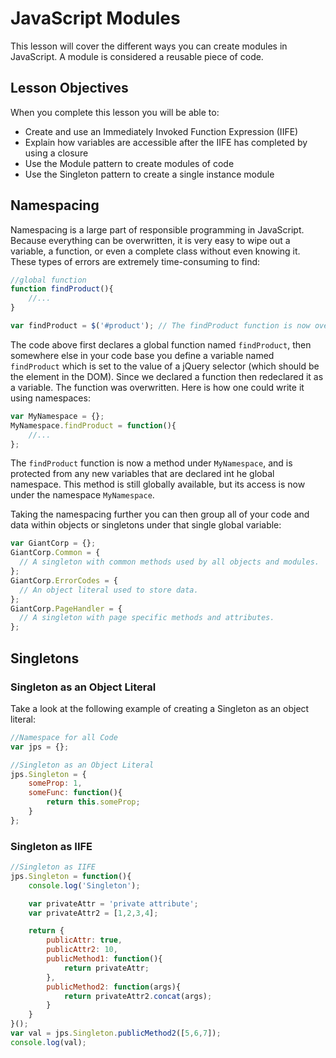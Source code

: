 # JavaScript Modules
This lesson will cover the different ways you can create modules in JavaScript. A module is considered a reusable piece of code.

## Lesson Objectives
When you complete this lesson you will be able to:

- Create and use an Immediately Invoked Function Expression (IIFE)
- Explain how variables are accessible after the IIFE has completed by using a closure
- Use the Module pattern to create modules of code
- Use the Singleton pattern to create a single instance module

## Namespacing
Namespacing is a large part of responsible programming in JavaScript. Because everything can be overwritten, it is very easy to wipe out a variable, a function, or even a complete class without even knowing it. These types of errors are extremely time-consuming to find:

```js
//global function
function findProduct(){
	//...
}

var findProduct = $('#product'); // The findProduct function is now overwritten.
```

The code above first declares a global function named `findProduct`, then somewhere else in your code base you define a variable named `findProduct` which is set to the value of a jQuery selector (which should be the element in the DOM). Since we declared a function then redeclared it as a variable. The function was overwritten. Here is how one could write it using namespaces:

```js
var MyNamespace = {};
MyNamespace.findProduct = function(){
	//...
};
```
The `findProduct` function is now a method under `MyNamespace`, and is protected from any new variables that are declared int he global namespace. This method is still globally available, but its access is now under the namespace `MyNamespace`.

Taking the namespacing further you can then group all of your code and data within objects or singletons under that single global variable:

```js
var GiantCorp = {};
GiantCorp.Common = {
  // A singleton with common methods used by all objects and modules.
};
GiantCorp.ErrorCodes = {
  // An object literal used to store data.
};
GiantCorp.PageHandler = {
  // A singleton with page specific methods and attributes.
};
```

## Singletons


### Singleton as an Object Literal
Take a look at the following example of creating a Singleton as an object literal:

```js
//Namespace for all Code
var jps = {};

//Singleton as an Object Literal
jps.Singleton = {
	someProp: 1,
	someFunc: function(){
		return this.someProp;
	}
};
```

### Singleton as IIFE

```js
//Singleton as IIFE
jps.Singleton = function(){
	console.log('Singleton');

	var privateAttr = 'private attribute';
	var privateAttr2 = [1,2,3,4];

	return {
		publicAttr: true,
		publicAttr2: 10,
		publicMethod1: function(){
			return privateAttr;
		},
		publicMethod2: function(args){
			return privateAttr2.concat(args);
		}
	}
}();
var val = jps.Singleton.publicMethod2([5,6,7]);
console.log(val);
```

